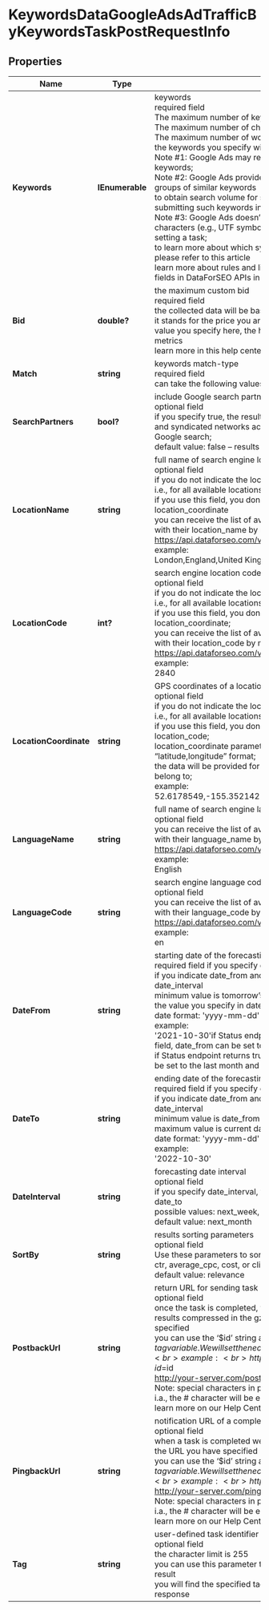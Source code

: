# KeywordsDataGoogleAdsAdTrafficByKeywordsTaskPostRequestInfo


## Properties

| Name | Type | Description | Notes |
|------------ | ------------- | ------------- | -------------|
**Keywords** | **IEnumerable<string>** | keywords<br>required field<br>The maximum number of keywords you can specify: 1000<br>The maximum number of characters for each keyword: 80<br>The maximum number of words for each keyword phrase: 10<br>the keywords you specify will be converted to a lowercase format<br>Note #1: Google Ads may return no data for certain groups of keywords;<br>Note #2: Google Ads provides combined search volume values for groups of similar keywords<br>to obtain search volume for similar keywords, we recommend submitting such keywords in separate requests;<br>Note #3: Google Ads doesn’t allow using certain symbols and characters (e.g., UTF symbols, emojis), so you can’t use them when setting a task;<br>to learn more about which symbols and characters can be used, please refer to this article<br>learn more about rules and limitations of keyword and keywords fields in DataForSEO APIs in this Help Center article |[optional]|
**Bid** | **double?** | the maximum custom bid<br>required field<br>the collected data will be based on this value<br>it stands for the price you are willing to pay for an ad; the higher value you specify here, the higher values you will get in the returned metrics<br>learn more in this help center article |[optional]|
**Match** | **string** | keywords match-type<br>required field<br>can take the following values: exact, broad, phrase |[optional]|
**SearchPartners** | **bool?** | include Google search partners<br>optional field<br>if you specify true, the results will be delivered for owned, operated, and syndicated networks across Google and partner sites that host Google search;<br>default value: false – results are returned for Google search sites |[optional]|
**LocationName** | **string** | full name of search engine location<br>optional field<br>if you do not indicate the location, you will receive worldwide results, i.e., for all available locations;<br>if you use this field, you don’t need to specify location_code or location_coordinate<br>you can receive the list of available locations of the search engine with their location_name by making a separate request to https://api.dataforseo.com/v3/keywords_data/google_ads/locations<br>example:<br>London,England,United Kingdom |[optional]|
**LocationCode** | **int?** | search engine location code<br>optional field<br>if you do not indicate the location, you will receive worldwide results, i.e., for all available locations;<br>if you use this field, you don’t need to specify location_name or location_coordinate;<br>you can receive the list of available locations of the search engines with their location_code by making a separate request to https://api.dataforseo.com/v3/keywords_data/google_ads/locations<br>example:<br>2840 |[optional]|
**LocationCoordinate** | **string** | GPS coordinates of a location<br>optional field<br>if you do not indicate the location, you will receive worldwide results, i.e., for all available locations;<br>if you use this field, you don’t need to specify location_name or location_code;<br>location_coordinate parameter should be specified in the “latitude,longitude” format;<br>the data will be provided for the country the specified coordinates belong to;<br>example:<br>52.6178549,-155.352142 |[optional]|
**LanguageName** | **string** | full name of search engine language<br>optional field<br>you can receive the list of available languages of the search engine with their language_name by making a separate request to https://api.dataforseo.com/v3/keywords_data/google_ads/languages<br>example:<br>English |[optional]|
**LanguageCode** | **string** | search engine language code<br>optional field<br>you can receive the list of available languages of the search engine with their language_code by making a separate request to https://api.dataforseo.com/v3/keywords_data/google_ads/languages<br>example:<br>en |[optional]|
**DateFrom** | **string** | starting date of the forecasting time range<br>required field if you specify date_to<br>if you indicate date_from and date_to, you don’t need to specify date_interval<br>minimum value is tomorrow’s date<br>the value you specify in date_from shouldn’t be further than date_to<br>date format: 'yyyy-mm-dd'<br>example:<br>'2021-10-30'if Status endpoint returns false in the actual_data field, date_from can be set to the month before last and prior;<br>if Status endpoint returns true in the actual_data field, date_from can be set to the last month and prior |[optional]|
**DateTo** | **string** | ending date of the forecasting time range<br>required field if you specify date_from<br>if you indicate date_from and date_to, you don’t need to specify date_interval<br>minimum value is date_from +1 day<br>maximum value is current day and month of the next year<br>date format: 'yyyy-mm-dd'<br>example:<br>'2022-10-30' |[optional]|
**DateInterval** | **string** | forecasting date interval<br>optional field<br>if you specify date_interval, you don’t need to indicate date_from and date_to<br>possible values: next_week, next_month, next_quarter<br>default value: next_month |[optional]|
**SortBy** | **string** | results sorting parameters<br>optional field<br>Use these parameters to sort the results by relevance, impressions, ctr, average_cpc, cost, or clicks in the descending order<br>default value: relevance |[optional]|
**PostbackUrl** | **string** | return URL for sending task results<br>optional field<br>once the task is completed, we will send a POST request with its results compressed in the gzip format to the postback_url you specified<br>you can use the ‘$id’ string as a $id variable and ‘$tag’ as urlencoded $tag variable. We will set the necessary values before sending the request.<br>example:<br>http://your-server.com/postbackscript?id=$id<br>http://your-server.com/postbackscript?id=$id&tag=$tag<br>Note: special characters in postback_url will be urlencoded;<br>i.a., the # character will be encoded into %23<br>learn more on our Help Center |[optional]|
**PingbackUrl** | **string** | notification URL of a completed task<br>optional field<br>when a task is completed we will notify you by GET request sent to the URL you have specified<br>you can use the ‘$id’ string as a $id variable and ‘$tag’ as urlencoded $tag variable. We will set the necessary values before sending the request.<br>example:<br>http://your-server.com/pingscript?id=$id<br>http://your-server.com/pingscript?id=$id&tag=$tag<br>Note: special characters in pingback_url will be urlencoded;<br>i.a., the # character will be encoded into %23<br>learn more on our Help Center |[optional]|
**Tag** | **string** | user-defined task identifier<br>optional field<br>the character limit is 255<br>you can use this parameter to identify the task and match it with the result<br>you will find the specified tag value in the data object of the response |[optional]|
